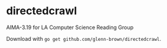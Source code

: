 directedcrawl
=============

AIMA-3.19 for LA Computer Science Reading Group

Download with `go get github.com/glenn-brown/directedcrawl`.
